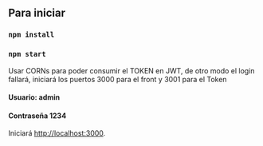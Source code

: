 
## Para iniciar

### `npm install`
### `npm start`

Usar CORNs para poder consumir el TOKEN en JWT, de otro modo el login fallará, iniciará los puertos 3000 para el front y 3001 para el Token

#### Usuario: admin
#### Contraseña 1234

Iniciará  [http://localhost:3000](http://localhost:3000).

